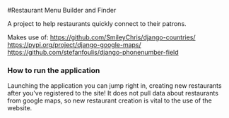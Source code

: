 
#Restaurant Menu Builder and Finder

A project to help restaurants quickly connect to their patrons.

Makes use of:
https://github.com/SmileyChris/django-countries/
https://pypi.org/project/django-google-maps/
https://github.com/stefanfoulis/django-phonenumber-field

### How to run the application

Launching the application you can jump right in, creating new restaurants after you've registered to the site! It does not pull data about restaurants from google maps, so new restaurant creation is vital to the use of the website.
